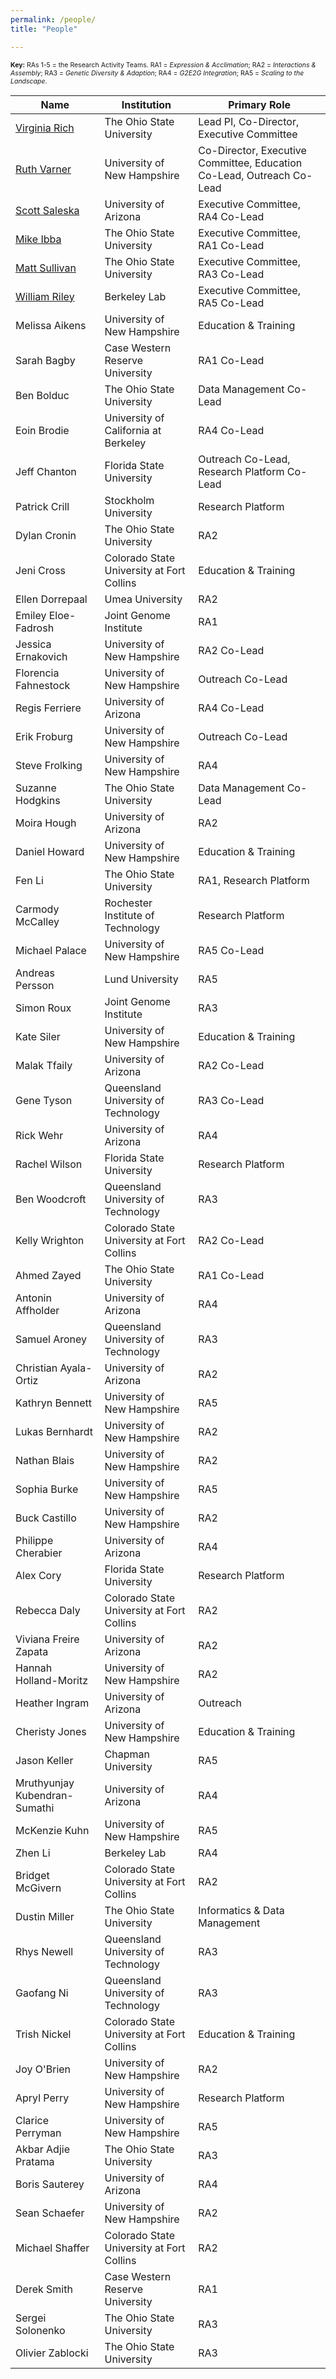 ```yaml
---
permalink: /people/
title: "People"

---
```


<p style="font-size: 0.75em;"><strong>Key:</strong> RAs 1-5 = the Research Activity Teams. RA1 = <em>Expression &amp; Acclimation</em>; RA2 = <em>Interactions &amp; Assembly</em>; RA3 = <em>Genetic Diversity &amp; Adaption</em>; RA4 = <em>G2E2G Integration</em>; RA5 = <em>Scaling to the Landscape</em>.</p>
<table>
<thead>
<tr>
<th>Name</th>
<th>Institution</th>
<th>Primary Role</th>
</tr>
</thead>
<tbody>
<tr>
<td><a href="https://openwetware.org/wiki/SWES-MEL" target="_blank" rel="noopener noreferrer">Virginia Rich</a></td>
<td>The Ohio State University</td>
<td>Lead PI, Co-Director, Executive Committee</td>
</tr>
<tr>
<td><a href="https://findscholars.unh.edu/display/rakerwin" target="_blank" rel="noopener noreferrer">Ruth Varner</a></td>
<td>University of New Hampshire</td>
<td>Co-Director, Executive Committee, Education Co-Lead, Outreach Co-Lead</td>
</tr>
<tr>
<td><a href="https://saleskalab.org/" target="_blank" rel="noopener noreferrer">Scott Saleska</a></td>
<td>University of Arizona</td>
<td>Executive Committee, RA4 Co-Lead</td>
</tr>
<tr>
<td><a href="https://u.osu.edu/ibbalab/" target="_blank" rel="noopener noreferrer">Mike Ibba</a></td>
<td>The Ohio State University</td>
<td>Executive Committee, RA1 Co-Lead</td>
</tr>
<tr>
<td><a href="https://u.osu.edu/viruslab/" target="_blank" rel="noopener noreferrer">Matt Sullivan</a></td>
<td>The Ohio State University</td>
<td>Executive Committee, RA3 Co-Lead</td>
</tr>
<tr>
<td><a href="https://eesa.lbl.gov/profiles/william-j-riley/" target="_blank" rel="noopener noreferrer">William Riley</a></td>
<td>Berkeley Lab</td>
<td>Executive Committee, RA5 Co-Lead</td>
</tr>
<tr>
<td>Melissa Aikens</td>
<td>University of New Hampshire</td>
<td>Education &amp; Training</td>
</tr>
<tr>
<td>Sarah Bagby</td>
<td>Case Western Reserve University</td>
<td>RA1 Co-Lead</td>
</tr>
<tr>
<td>Ben Bolduc</td>
<td>The Ohio State University</td>
<td>Data Management Co-Lead</td>
</tr>
<tr>
<td>Eoin Brodie</td>
<td>University of California at Berkeley</td>
<td>RA4 Co-Lead</td>
</tr>
<tr>
<td>Jeff Chanton</td>
<td>Florida State University</td>
<td>Outreach Co-Lead, Research Platform Co-Lead</td>
</tr>
<tr>
<td>Patrick Crill</td>
<td>Stockholm University</td>
<td>Research Platform</td>
</tr>
<tr>
<td>Dylan Cronin</td>
<td>The Ohio State University</td>
<td>RA2</td>
</tr>
<tr>
<td>Jeni Cross</td>
<td>Colorado State University at Fort Collins</td>
<td>Education &amp; Training</td>
</tr>
<tr>
<td>Ellen Dorrepaal</td>
<td>Umea University</td>
<td>RA2</td>
</tr>
<tr>
<td>Emiley Eloe-Fadrosh</td>
<td>Joint Genome Institute</td>
<td>RA1</td>
</tr>
<tr>
<td>Jessica Ernakovich</td>
<td>University of New Hampshire</td>
<td>RA2 Co-Lead</td>
</tr>
<tr>
<td>Florencia Fahnestock</td>
<td>University of New Hampshire</td>
<td>Outreach Co-Lead</td>
</tr>
<tr>
<td>Regis Ferriere</td>
<td>University of Arizona</td>
<td>RA4 Co-Lead</td>
</tr>
<tr>
<td>Erik Froburg</td>
<td>University of New Hampshire</td>
<td>Outreach Co-Lead</td>
</tr>
<tr>
<td>Steve Frolking</td>
<td>University of New Hampshire</td>
<td>RA4</td>
</tr>
<tr>
<td>Suzanne Hodgkins</td>
<td>The Ohio State University</td>
<td>Data Management Co-Lead</td>
</tr>
<tr>
<td>Moira Hough</td>
<td>University of Arizona</td>
<td>RA2</td>
</tr>
<tr>
<td>Daniel Howard</td>
<td>University of New Hampshire</td>
<td>Education &amp; Training</td>
</tr>
<tr>
<td>Fen Li</td>
<td>The Ohio State University</td>
<td>RA1, Research Platform</td>
</tr>
<tr>
<td>Carmody McCalley</td>
<td>Rochester Institute of Technology</td>
<td>Research Platform</td>
</tr>
<tr>
<td>Michael Palace</td>
<td>University of New Hampshire</td>
<td>RA5 Co-Lead</td>
</tr>
<tr>
<td>Andreas Persson</td>
<td>Lund University</td>
<td>RA5</td>
</tr>
<tr>
<td>Simon Roux</td>
<td>Joint Genome Institute</td>
<td>RA3</td>
</tr>
<tr>
<td>Kate Siler</td>
<td>University of New Hampshire</td>
<td>Education &amp; Training</td>
</tr>
<tr>
<td>Malak Tfaily</td>
<td>University of Arizona</td>
<td>RA2 Co-Lead</td>
</tr>
<tr>
<td>Gene Tyson</td>
<td>Queensland University of Technology</td>
<td>RA3 Co-Lead</td>
</tr>
<tr>
<td>Rick Wehr</td>
<td>University of Arizona</td>
<td>RA4</td>
</tr>
<tr>
<td>Rachel Wilson</td>
<td>Florida State University</td>
<td>Research Platform</td>
</tr>
<tr>
<td>Ben Woodcroft</td>
<td>Queensland University of Technology</td>
<td>RA3</td>
</tr>
<tr>
<td>Kelly Wrighton</td>
<td>Colorado State University at Fort Collins</td>
<td>RA2 Co-Lead</td>
</tr>
<tr>
<td>Ahmed Zayed</td>
<td>The Ohio State University</td>
<td>RA1 Co-Lead</td>
</tr>
<tr>
<td>Antonin Affholder</td>
<td>University of Arizona</td>
<td>RA4</td>
</tr>
<tr>
<td>Samuel Aroney</td>
<td>Queensland University of Technology</td>
<td>RA3</td>
</tr>
<tr>
<td>Christian Ayala-Ortiz</td>
<td>University of Arizona</td>
<td>RA2</td>
</tr>
<tr>
<td>Kathryn Bennett</td>
<td>University of New Hampshire</td>
<td>RA5</td>
</tr>
<tr>
<td>Lukas Bernhardt</td>
<td>University of New Hampshire</td>
<td>RA2</td>
</tr>
<tr>
<td>Nathan Blais</td>
<td>University of New Hampshire</td>
<td>RA2</td>
</tr>
<tr>
<td>Sophia Burke</td>
<td>University of New Hampshire</td>
<td>RA5</td>
</tr>
<tr>
<td>Buck Castillo</td>
<td>University of New Hampshire</td>
<td>RA2</td>
</tr>
<tr>
<td>Philippe Cherabier</td>
<td>University of Arizona</td>
<td>RA4</td>
</tr>
<tr>
<td>Alex Cory</td>
<td>Florida State University</td>
<td>Research Platform</td>
</tr>
<tr>
<td>Rebecca Daly</td>
<td>Colorado State University at Fort Collins</td>
<td>RA2</td>
</tr>
<tr>
<td>Viviana Freire Zapata</td>
<td>University of Arizona</td>
<td>RA2</td>
</tr>
<tr>
<td>Hannah Holland-Moritz</td>
<td>University of New Hampshire</td>
<td>RA2</td>
</tr>
<tr>
<td>Heather Ingram</td>
<td>University of Arizona</td>
<td>Outreach</td>
</tr>
<tr>
<td>Cheristy Jones</td>
<td>University of New Hampshire</td>
<td>Education &amp; Training</td>
</tr>
<tr>
<td>Jason Keller</td>
<td>Chapman University</td>
<td>RA5</td>
</tr>
<tr>
<td>Mruthyunjay Kubendran-Sumathi</td>
<td>University of Arizona</td>
<td>RA4</td>
</tr>
<tr>
<td>McKenzie Kuhn</td>
<td>University of New Hampshire</td>
<td>RA5</td>
</tr>
<tr>
<td>Zhen Li</td>
<td>Berkeley Lab</td>
<td>RA4</td>
</tr>
<tr>
<td>Bridget McGivern</td>
<td>Colorado State University at Fort Collins</td>
<td>RA2</td>
</tr>
<tr>
<td>Dustin Miller</td>
<td>The Ohio State University</td>
<td>Informatics &amp; Data Management</td>
</tr>
<tr>
<td>Rhys Newell</td>
<td>Queensland University of Technology</td>
<td>RA3</td>
</tr>
<tr>
<td>Gaofang Ni</td>
<td>Queensland University of Technology</td>
<td>RA3</td>
</tr>
<tr>
<td>Trish Nickel</td>
<td>Colorado State University at Fort Collins</td>
<td>Education &amp; Training</td>
</tr>
<tr>
<td>Joy O'Brien</td>
<td>University of New Hampshire</td>
<td>RA2</td>
</tr>
<tr>
<td>Apryl Perry</td>
<td>University of New Hampshire</td>
<td>Research Platform</td>
</tr>
<tr>
<td>Clarice Perryman</td>
<td>University of New Hampshire</td>
<td>RA5</td>
</tr>
<tr>
<td>Akbar Adjie Pratama</td>
<td>The Ohio State University</td>
<td>RA3</td>
</tr>
<tr>
<td>Boris Sauterey</td>
<td>University of Arizona</td>
<td>RA4</td>
</tr>
<tr>
<td>Sean Schaefer</td>
<td>University of New Hampshire</td>
<td>RA2</td>
</tr>
<tr>
<td>Michael Shaffer</td>
<td>Colorado State University at Fort Collins</td>
<td>RA2</td>
</tr>
<tr>
<td>Derek Smith</td>
<td>Case Western Reserve University</td>
<td>RA1</td>
</tr>
<tr>
<td>Sergei Solonenko</td>
<td>The Ohio State University</td>
<td>RA3</td>
</tr>
<tr>
<td>Olivier Zablocki</td>
<td>The Ohio State University</td>
<td>RA3</td>
</tr>
</tbody>
</table>
